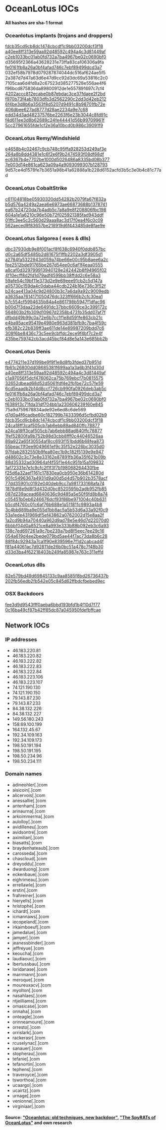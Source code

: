 # OceanLotus IOCs

#### All hashes are sha-1 format

### Oceanlotus implants (trojans and droppers)

[fdcb35cd9cb8dc1474cbcdf1c9bb03200dcf3f18](https://www.virustotal.com/es/file/4ab2df974e5e563f611d7267916a00c18f819f5b8770ffcfadc5e1959047fb8e/analysis/)  
[a40ee8ff313e59aa92d48592c494a4c3d81449af](https://www.virustotal.com/es/file/bdb83301a470d202480274df161638f83f8f26e7dda131a11b89a5a3d8259c73/analysis/)  
[c2eb1033bc01ab0fd732a7ba4967be02c0690bf0](https://www.virustotal.com/es/file/8f00c2dab8cc32e0052b7779de0bdc8faa385e890415555e86efdfc3b01cc504/analysis/)  
d35695f2366a43628231e73ffa83ca106306a8fa  
[fe0161fb8a26a0bf4afad746c7ebf89499dcd3a7](https://www.virustotal.com/es/file/a17d4568ad5f745d36fc17846d3e0edf63d4e3c9fccb9861579e957f7a560217/analysis/)  
032ef58b7978d079287874044dc516af624ae5f5  
2a387d7d47a63d6e47d9cc92d3dc69a53816c2c0  
7105caa6d4fd8a2c67523d385277528e556ae4f6  
f96bcd875836da89800912de1e557891697c7cf4  
[4202accc812ecabe0b87ebdac3ce37fdaee2f2bd](https://www.virustotal.com/#/file/45243bd5eb94718bcc0b36d941989d9e2d8c9329c059c3e537513e7fa21e0f5a/detection)  
[f970b73f4ab7803dfb3d2562290c2dd3d42eb212](https://www.virustotal.com/#/file/7c2b7593bcabdb253ebcf4905367d6760f53ac118edb70a305502ef11a63ec12/details)  
[6f4be3d8b6a3563f8d5207d9491c8b98701fb72e](https://www.virustotal.com/#/file/b6242d27c437a44b670c7a9a8a6bd2a92f6c4d66615310fadad146605d73e600/details)  
[406dbee627ad8777d28ae2234a9e7c68](https://www.virustotal.com/#/file/6b2a24e2818efff0e4571ae24f1aaffb9745c8b1426bfa57e6a7c067a7a074f8/detection)  
[edd34d3ad48237576be2263f6e23b3044c8fd91c](https://www.virustotal.com/#/file/6b2a24e2818efff0e4571ae24f1aaffb9745c8b1426bfa57e6a7c067a7a074f8/details)  
[f4d611ee3d8b62689c24fe44441d56b99709961f](https://www.virustotal.com/#/file/a87a14347dfa87128a5e5eb85067dbb6aac9d28484c08923c55c36ab1a3a99fa/detection)  
[5cc27961655fde1cf2e36a10bcd0b986c39091f9](https://www.virustotal.com/#/file/e13cd452c0d9b8fa1a6f3a3b8722e35870efa0bec90bedf4eb757a9fe4c0c27b/detection)  


### OceanLotus Remy/Windshield

[e4658b4c02467c9cb748c95ffa928253d249af3e](https://www.virustotal.com/#/file/d2619dd966f942d9870e7728d4fb238f83b5769d84f0850e3df35ab167da3a41/details)  
[264a8b8dd4381e1c6f2e6f9b2474593f08df68df](https://www.virustotal.com/#/file/5e1d794cb53d10f3e0759347254a7a6c54005da1a4382574653fca5bd6d7ef88/details)  
[ec6367b4e7702be1000d5026486a8335bd08b377](https://www.virustotal.com/#/file/9b237ec0a5e87be62c32ad795c2b5ff43134de4f9426398593bd7efcff90cf98/details)  
[7e003d14e861ca623a09a4a9093099307b128793](https://www.virustotal.com/#/file/cb62e646b5b62db41b3b28709ea49ea4a941599a00cbde1bca2144f11fac8422/details)
9d57ce4d1578fe7b3651a98b41a62888a1b228d6152acfd3b5c3e0b4c81c77ad  

### OceanLotus CobaltStrike

[c61104818be05930320dd54282b2079fa67f832a](https://www.virustotal.com/#/file/16fdb8f388f5a8737130d952f752fc9201ffde8549ae583c7582ab01147d171d/details)  
[b5d576a4249a2aea6e6973ae66873688b1378741](https://www.virustotal.com/#/file/82369d8e376beb0c26d93e16f9794139163ce14e394d113a84a40f96bcde0cbb/details)  
[ea67b24720da7b4adb5c7a8a9e8f208806fbc198](https://www.virustotal.com/#/file/5c0cda1f5f7e69ec3d2b9c6c129f3b0509af84ff6e6f4b18b401f37777096027/details)  
[604a1e1a6210c96e50b72f025921385fad943ddf](https://www.virustotal.com/#/file/8f667d56778a2c1d68fc33be1870ea0c5fda7173c8875eddb31a2a4a3b406f55/detection)    
[01ffc3ee5c2c560d29aaa8ac3d17f0ea4f6c0c09](https://www.virustotal.com/#/file/9afd2ccb1e2c434d296a6fa54fa5425c827e4172947c05a7db226076996a3715/details)  
[562aeced9f83657be218919d6f443485de8fae9e](https://www.virustotal.com/#/file/e19fc649fe55d73eff5b1e3f7180d777fbc5d481855f0b4e8eb0b78a25212353/details)  

### OceanLotus Salgorea ( exes & dlls)

[dbc37930db9e8f001acf8f638c6940f0ddb857bc](https://www.virustotal.com/#/file/e6594d11244357537fa3ef5292cb52ccbd7c8f26a277f7003ade80964351878f/details)  
[d0c2a65df5485b2d81675f1ffb2202a3df3905d1](https://www.virustotal.com/#/file/d3cf53d74868625d4ee00e367162798f829acf532bad69cf1b7ce959de0e072a/details)  
[a2784fa5322943d059a74be66e00c95b8aee6a2c](https://www.virustotal.com/#/file/a70e7d11fb221210b50691d2904712313bc94370dd7893bf1bf4501018a112a9/detection)  
[fee2512bde91765be267d54ee0c6af1f4eaa0555](https://www.virustotal.com/#/file/0009f9789f0b3fd20e9a2c48ab36bbca322cdf050fc8d3ebe7e12b470a0e4551/detection)  
[a8caf0d329799913940128e242442b8f94965f02](https://www.virustotal.com/#/file/34ae9148a4db9993110e4fe4a0f8e9db17790b036ea0f5c236f53cbf845dd2a3/details)  
[4f10ecff8d2fd1d79adf4599bb38ffdd2c6e58a3](https://www.virustotal.com/#/file/3cc166273476ebaf4d083e444914bdecf39a3faac5d049800859988b9c9c91b1/details)  
[59afe54c19bf11e373d2e9e69eee91cb2c5d147a](https://www.virustotal.com/#/file/6b560e2fc0be10d0ffd9e5440101f083ed7f5328735df79fd6c537c61bfcfe88/details)  
[a05730c159da4c0daba44cdb224b16e736c3f52f](https://www.virustotal.com/#/file/7477db2fab4dc77213008682e3302d6dd30e3963885f0a156d14bd067fa5b5cc/details)  
[b24cae413a04c9d24800b3c7a6da9a92c9009edb](https://www.virustotal.com/#/file/75835af4e772ead0e9faddd59328c44ab9a5b80f7df64f7d2ef18f94483c08de/details)  
[a3635aa7614171050476dc323ff666b2cfc30ea1](https://www.virustotal.com/#/file/73bdfeed3b4385fbc237fd2d8b60a1e0e13b147046b951ef9f237cecd2d7006d/details)  
[b7c554cf5994635b84a4e861798b5947f1dfac96](https://www.virustotal.com/#/file/0528e2fa94f3b1253fe6c6a53452364568767253954630ab5cc141e41690ea43/details)  
[b00d7f3daa22de6491dc37bbc6609ce3c399172c](https://www.virustotal.com/#/file/26529af7782a902c04ae01898c8b14c9f01302165335858ad666b10532584254/details)  
[564803b2fb309d10967d2358b4731b35dd07af7f](https://www.virustotal.com/#/file/30d6a4b9c41225c22b3d1bf2f1eab3d1c57c8b1a69502eab076a4f97f14023ac/details)  
[dfbdd49b99c0a72e6b7cc1f1e8d591fe863cb21c](https://www.virustotal.com/#/file/08744b41169f163d1fde59f98f4702cef46632a50b7c2bcbda60ae6626170a3b/details)  
[e4ba95ace95419e4980e963d381bfb9c7ba4f59c](https://www.virustotal.com/#/file/e22d2c3e78908a2a8301755da5927132f24bd3a2d5957b7d379febd46b20d163/details)  
[efb382c22b839ff3ae611de14e89987209bdd7c6](https://www.virustotal.com/#/file/16a608f88ef13ebdb2287482aa29629e7b34664cf133ab7d653c15808e92f8fa/details)  
[308f6be8436c73c5ee9cbffdc2ece9f4bf7c2e4f](https://www.virustotal.com/#/file/13221bc0b7ee8f2ee265231134baa29624b7480e577f194b84a8652c67403150/details)  
[435be759742cb3acd45bcf84d8e5a143e685bb2b](https://www.virustotal.com/#/file/a40741b588147021ec0e9908857a2938f1d9bab73ebde18d2ea77feac053b1dc/details)  

### OceanLotus Denis

[e4774211e37d199be9f9f1e8d8fb3fded37b951d](https://www.virustotal.com/#/file/b6b872de14275866bed7d9a7f685a382a29fa298394d21cdd365de452db5a3c8/detection)  
[fb61c26800dd08685381f699aa1a3a6b3f41d30d](https://www.virustotal.com/#/file/5dff6bc9e8898f2ed09ced9ac23b7e4d867e90c3efbe42726edcb01ecb0b1673/details)  
[a40ee8ff313e59aa92d48592c494a4c3d81449af](https://www.virustotal.com/#/file/bdb83301a470d202480274df161638f83f8f26e7dda131a11b89a5a3d8259c73/details)  
[c1a97056f5dcf476062ca75b769ebcf7b0815575](https://www.virustotal.com/#/file/198e3c9e6f3dbcf586ac90486187ebfffdeb1c5d663131fc60c45451b04cce7a/detection)  
[32652dbead68d52d5061fdf4e2fb1be72c57fe59](https://www.virustotal.com/#/file/5091430fac8b608ac612c35a1e29ce47cdeb22429657460dddc660727806b511/details)  
[6cd5eaadb2b14d8ccf726cb990fa0926deb3ab5c](https://www.virustotal.com/#/file/143086b59fae55f79c072e7a18c3b245443e3715701324bebd983e59f425ba8e/detection)  
[fe0161fb8a26a0bf4afad746c7ebf89499dcd3a7](https://www.virustotal.com/#/file/a17d4568ad5f745d36fc17846d3e0edf63d4e3c9fccb9861579e957f7a560217/detection)  
[c2eb1033bc01ab0fd732a7ba4967be02c0690bf0](https://www.virustotal.com/#/file/8f00c2dab8cc32e0052b7779de0bdc8faa385e890415555e86efdfc3b01cc504/detection)  
[f638913c71fda31df704bb1a230606239160e845](https://www.virustotal.com/#/file/890e5bd2650399d7fc3b543e8d1e65c0385f4d6003186245c8574c1913ca5d64/detection)  
75a9d759678834ade92e6ed8c6de569  
[d7d0a4f6cadbe60c182799b7433396d5cfbd02b9](https://www.virustotal.com/#/file/c24e6d402a5adf1ece2d6a3dbe270e0904d43119d68e7862555505825a273cad/details)  
[fdcb35cd9cb8dc1474cbcdf1c9bb03200dcf3f18](https://www.virustotal.com/#/file/4ab2df974e5e563f611d7267916a00c18f819f5b8770ffcfadc5e1959047fb8e/detection)  
[24ca18ff3caf505cb7ab6ebb88ad840ffc78877](https://www.virustotal.com/#/file/d7549b1ddd668c5706b680654b2c39b6e401c55ecf25d0c4b1bff6468426e7ed/detection)  
[a24ca18ff3caf505cb7ab6ebb88ad840ffc78877](https://www.virustotal.com/#/file/d7549b1ddd668c5706b680654b2c39b6e401c55ecf25d0c4b1bff6468426e7ed/detection)  
[1fef52800fa9b752b98d3cbb8fff0c44046526aa](https://www.virustotal.com/#/file/087ef9f7ce4681d49c6fa8842785fedef21461f160a34fc37c75fed26ddfa91e/detection)  
[89a922a65f30554af8cc693f151bdd6b68fea873](https://www.virustotal.com/#/file/10b09f64d75d748726a9b6a8880c6cd3cf8bcdb55c6b52e9a65940b27894f8e5/detection)  
[55beac11f0ee9049661ef9c35f52e226bc3035d0](https://www.virustotal.com/#/file/155b13e582adeab564c60a1091b4dccc43ed78db290aa3e2da7e8bc1e039770c/detection)  
[97fdab2832550b9fea80ec1b9c182f5139e9e947](https://www.virustotal.com/#/file/699eb46678331ec02318bfcab291125ed707e6ab2b68ca18a5680fcd850c12f6/detection)  
[d48602c3c73e8e33162e87891fb36a35f621b09b](https://www.virustotal.com/#/file/7f38efc01d7388df1a00500b5e9c857e47501066b49a8fcb8324378daab32d1e/detection)  
[88d35332ad30964af4f55f1e44c951b15a109832](https://www.virustotal.com/#/file/808a06b2726c642449d53dc01080a61bef3851eab9e0a99e44e3bbd19a74b63a/detection)  
[1af72331e7e1c9cfc2f1f3f7b198068264430fbe](https://www.virustotal.com/#/file/bb5114227ab5bb2e6bde5bcd876e437f72998ee88d27f7cbb15828c82666bef1/detection)  
[f25d6a32aef1161c17830ea0cb950e36b614280d](https://www.virustotal.com/#/file/c8baddcd5967b502106f408cbe770c2af0256d6d0fcd11893719c0ecc8bc6cfd/details)  
[901c5496367a4931d9a00d5d4d57b902b3578acf](https://www.virustotal.com/#/file/cb999fb3a5982c6b59fdfcd9e9a5fbf5727a48faf25f66e8e1664b9b807b7d29/detection)  
[77dd35901c0192e040deb9cc7a981733168afa74](https://www.virustotal.com/#/file/ce478c8aabc980083a62f4ce4b040f1068e648d7cf6f3f94f283fd620eb8da24/detection)  
[1878df8e9d8f3d432d0bc8520595b2adb952fb85](https://www.virustotal.com/#/file/d957bccabad8af0e1b7fb7b7dd11a06d37656123ac97d353e1e93f0e72f35d49/detection)  
[087d239acead6840636c9d485a5e50f6fd8b8a74](https://www.virustotal.com/#/file/ea2c54dc6a9cb33817f9967a20a841764e82b9bb399d6a8791c1fcb0dc6faa2f/detection)  
[c05451b0eb6246676dcf93f86be971004c40b631](https://www.virustotal.com/#/file/12c2c3566c29f80478277e0f96b79fc85b9e86ebf16505d8f2d7877a6204f860/detection)  
[b5cdf4760c01c6af76b688e1a511811c9893a4b8](https://www.virustotal.com/#/file/f58a9713e22318e0b7bec000b886b378af5aa06a7c960496a04d3e74db368fd3/detection)  
[3c4bb689ba9e055d1bb8ac5a5b53d6a33a92f0c9](https://www.virustotal.com/#/file/ff37aff31e0dcc9bc51b29fc5ea1e671de6e59d1fca51c681b3b0d52687ae73f/detection)  
[53a1ede431969df5ef43862a0762002d15e8aa2f](https://www.virustotal.com/#/file/5d0baa165715d710edd4b202d9e6494f1061159521ba0b2474556e3bfe481ba1/detection)  
[1a2cd9b94a70440a962d9ad78e5e46d7d22070d0](https://www.virustotal.com/#/file/f5872f49943c39b73026fc3982b85330953a138cc27c23487a28103337bfdbb5/detection)  
[6bbbf04d0a8521ce8a993e333b88b092eb3c6a93](https://www.virustotal.com/#/file/c70aceebfe9df5541e3a323928867d98ae6edcbd6ab7114b9f2da4dd45502cfe/detection)  
[138c7ed697261a9c7be239a7bd8f5eec7ee29c16](https://www.virustotal.com/#/file/b2e7b34ece74ff87845c55068dff207552bc90d28f6622c52d7aa54347255700/details)  
[054a619d4ee2bede079bd5ae44f7ac73da8b6c28](https://www.virustotal.com/#/file/85b2d3c74e6a662657f04ec58e5519338fd16fa955773c826e34e3eefd06e3c2/detection)  
[88f84c92943a7ca1f90e839596e7f1d2cabcad4f](https://www.virustotal.com/#/file/857462a7a466e1f6934b6b313d7d3adaf14ca92fc8eabd820f6bf1eda29c093c/detection)  
[f81a44061ac7d92811de26b0bc51a478c7f48b30](https://www.virustotal.com/#/file/36c62261ba32b9a2d81c1c3ac9e317c52c76ebe57cecd620ce646c7c94f994f9/detection)  
[d33d3ba4f62218403b249fa85987e763c311effd](https://www.virustotal.com/#/file/c55ff0bb70b704eff1eee8d21a6c2e6fbc06eb1d5fcbb030fdaebebd9f8decf3/detection)  



### OceanLotus dlls

[82e579bd49d69845133c9aa8585f8bd26736437b](https://www.virustotal.com/es/file/06dec0082eac094dc0b4b3de8854f190f1d3112dada0d414d9a085a0ee309199/analysis/)  
[202fb56edb2fb542e05c845d62ffbdcfbebed9ec](https://www.virustotal.com/es/file/4ce7c9e9ca6f785921921de4d0b75c5436cd0d760ac71ddb30b8c5a610ae34dd/analysis/)

### OSX Backdoors

[fee3d9d9543fff0aeba6bbd193bfd1b4f10d7f77](https://www.virustotal.com/#/file/12f941f43b5aba416cbccabf71bce2488a7e642b90a3a1cb0e4c75525abb2888/details)  
[0c16ba49cf87b42ff85dc87a045950fdefbffcae](https://www.virustotal.com/#/file/07154b7a45937f2f5a2cda5b701504b179d0304fc653edb2d0672f54796c35f7/detection)  


## Network IOCs

### IP addresses

* 46.183.220.81  
* 46.183.220.82  
* 46.183.222.82
* 46.183.222.83
* 46.183.222.84
* 46.183.223.106
* 46.183.223.107
* 74.121.190.130
* 74.121.190.150
* 79.143.87.230
* 79.143.87.233
* 84.38.132.226
* 84.38.132.227
* 149.56.180.243
* 158.69.100.199
* 164.132.45.67
* 192.34.109.163
* 192.34.109.173
* 198.50.191.194
* 198.50.191.195
* 198.50.234.96
* 198.50.234.111

### Domain names

* adineohler[.]com
* aisicoin[.]com
* alicervois[.]com
* anessallie[.]com
* antenham[.]com
* arinaurna[.]com
* arkoimmerma[.]com
* aulolloy[.]com
* avidilleneu[.]com
* avidsontre[.]com
* aximilian[.]com
* biasatts[.]com
* braydenhateaub[.]com
* carosseda[.]com
* chascloud[.]com
* dreyoddu[.]com
* dwarduong[.]com
* eckenbaue[.]com
* eighrimeau[.]com
* errellawle[.]com
* erstin[.]com
* frahreiner[.]com
* hieryells[.]com
* hristophe[.]com
* ichardt[.]com
* icmannaws[.]com
* iecopeland[.]com
* irkaimboeuf[.]com
* jamedalue[.]com
* jamyer[.]com
* jeanessbinder[.]com
* jeffreyue[.]com
* keoucha[.]com
* laudiaouc[.]com
* lbertussbau[.]com
* loridanase[.]com
* marrmann[.]com
* meroque[.]com
* moureuxacv[.]com
* myolton[.]com
* nasahlaes[.]com
* ntjeilliams[.]com
* omasicase[.]com
* onnaha[.]com
* onteagle[.]com
* orinneamoure[.]com
* orresto[.]com
* orrislark[.]com
* rackerasr[.]com
* rcuselynac[.]com
* sanauer[.]com
* stopherau[.]com
* tefanie[.]com
* tefanortin[.]com
* tephens[.]com
* traveroyce[.]com
* tsworthoa[.]com
* ucaargo[.]com
* ucairtz[.]com
* urnage[.]com
* venionne[.]com
* virginiaar[.]com

#### Source: ["Oceanlotus: old techniques, new backdoor"](https://www.welivesecurity.com/wp-content/uploads/2018/03/ESET_OceanLotus.pdf), ["The SpyRATs of OceanLotus"](https://www.cylance.com/content/dam/cylance-web/en-us/resources/knowledge-center/resource-library/reports/SpyRATsofOceanLotusMalwareWhitePaper.pdf) and own research



